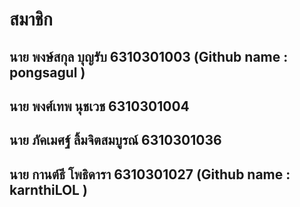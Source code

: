 # สมาชิก
## นาย พงษ์สกุล บุญรับ 6310301003 (Github name : pongsagul )
## นาย พงศ์เทพ นุชเวช 6310301004
## นาย ภัคเมศฐ์ ลิ้มจิตสมบูรณ์ 6310301036
## นาย กานต์ธี โพธิดารา 6310301027 (Github name : karnthiLOL )